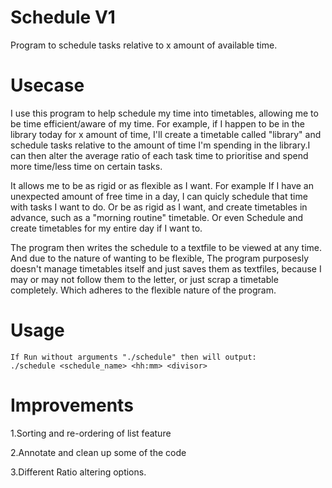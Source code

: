 # Schedule V1
Program to schedule tasks relative to x amount of available time.

# Usecase

I use this program to help schedule my time into timetables, allowing me to be time efficient/aware of my time. For example, if I happen to be in the library today for x amount of time, I'll create a timetable called "library" and schedule tasks relative to the amount of time I'm spending in the library.I can then alter the average ratio of each task time to prioritise and spend more time/less time on certain tasks.

It allows me to be as rigid or as flexible as I want. For example If I have an unexpected amount of free time in a day, I can quicly schedule that time with tasks I want to do. Or be as rigid as I want, and create timetables in advance, such as a "morning routine" timetable. Or even Schedule and create timetables for my entire day if I want to.

The program then writes the schedule to a textfile to be viewed at any time. And due to the nature of wanting to be flexible, The program purposesly doesn't manage timetables itself and just saves them as textfiles, because I may or may not follow them to the letter, or just scrap a timetable completely. Which adheres to the flexible nature of the program.

# Usage
    If Run without arguments "./schedule" then will output:
    ./schedule <schedule_name> <hh:mm> <divisor>


# Improvements
1.Sorting and re-ordering of list feature

2.Annotate and clean up some of the code

3.Different Ratio altering options.
